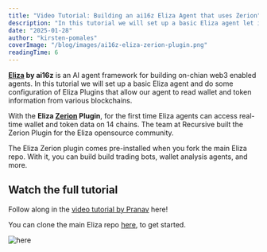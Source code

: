 ```yaml
---
title: "Video Tutorial: Building an ai16z Eliza Agent that uses Zerion"
description: "In this tutorial we will set up a basic Eliza agent let it read on-chian wallet and token data. "
date: "2025-01-28"
author: "kirsten-pomales"
coverImage: "/blog/images/ai16z-eliza-zerion-plugin.png"
readingTime: 6
---
```


**[Eliza](https://elizaos.github.io/eliza/docs/intro/) by ai16z** is an AI agent framework for building on-chian web3 enabled agents. In this tutorial we will set up a basic Eliza agent and do some configuration of Eliza Plugins that allow our agent to read wallet and token information from various blockchains. 

With the **Eliza [Zerion](https://zerion.io/) Plugin**, for the first time Eliza agents can access real-time wallet and token data on 14 chains. The team at Recursive built the Zerion Plugin for the Eliza opensource community.

The Eliza Zerion plugin comes pre-installed when you fork the main Eliza repo. With it, you can build build trading bots, wallet analysis agents, and more.

## Watch the full tutorial

Follow along in the [video tutorial by Pranav](https://www.youtube.com/watch?v=pxOS8JLqk78&ab_channel=RecursiveStudio) here!

You can clone the main Eliza repo [here](https://github.com/elizaOS/eliza), to get started.

![here](/blog/images/tutorial-eliza-ai16z.png)

## 